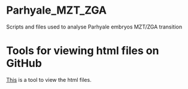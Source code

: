 # Parhyale_MZT_ZGA
Scripts and files used to analyse Parhyale embryos MZT/ZGA transition 

# Tools for viewing html files on GitHub

[This](https://htmlpreview.github.io/) is a tool to view the html files. 
